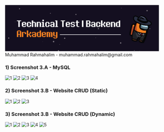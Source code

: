 <img src="./other/BG - Header.gif">
Muhammad Rahmahalim - muhammad.rahmahalim@gmail.com

### 1) Screenshot 3.A - MySQL
![1](https://user-images.githubusercontent.com/58234878/83945386-83ba1e80-a834-11ea-97ca-312609c74994.png)
![2](https://user-images.githubusercontent.com/58234878/83945392-8ddc1d00-a834-11ea-8fce-3388e44dfb28.png)
![3](https://user-images.githubusercontent.com/58234878/83945395-903e7700-a834-11ea-9d82-ccd41ee513c4.png)
![4](https://user-images.githubusercontent.com/58234878/83945397-92083a80-a834-11ea-86da-87a065590450.png)

### 2) Screenshot 3.B - Website CRUD (Static)
![1](https://user-images.githubusercontent.com/58234878/83945406-9c2a3900-a834-11ea-82e2-2eb724118946.png)
![2](https://user-images.githubusercontent.com/58234878/83945408-9e8c9300-a834-11ea-931b-bede7e3d0d74.png)
![3](https://user-images.githubusercontent.com/58234878/83945409-9f252980-a834-11ea-9c86-be5c0a413507.png)

### 3) Screenshot 3.B - Website CRUD (Dynamic)
![1](https://user-images.githubusercontent.com/58234878/83945418-ad734580-a834-11ea-8606-b4e276edf403.png)
![2](https://user-images.githubusercontent.com/58234878/83945420-af3d0900-a834-11ea-952d-62ee46aad988.png)
![3](https://user-images.githubusercontent.com/58234878/83945421-afd59f80-a834-11ea-8ec4-dc9fe8b0c515.png)
![4](https://user-images.githubusercontent.com/58234878/83945422-b106cc80-a834-11ea-8431-b5fd824f03ba.png)
![5](https://user-images.githubusercontent.com/58234878/83945424-b237f980-a834-11ea-9cbe-33f27d05ce69.png)
